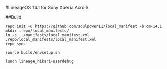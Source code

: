 #LineageOS 14.1 for Sony Xperia Acro S

##Build

```
repo init -u https://github.com/soulpower11/local_manifest -b cm-14.1
mkdir .repo/local_manifests/
ln -s ../manifests/local_manifest.xml .repo/local_manifests/local_manifest.xml
repo sync

source build/envsetup.sh

lunch lineage_hikari-userdebug

```

